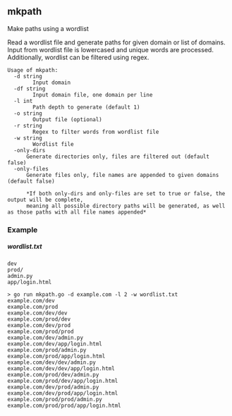 mkpath
------
Make paths using a wordlist

Read a wordlist file and generate paths for given domain or list of domains.
Input from wordlist file is lowercased and unique words are processed. Additionally, wordlist can be
filtered using regex. 

```
Usage of mkpath:
  -d string
    	Input domain
  -df string
    	Input domain file, one domain per line
  -l int
    	Path depth to generate (default 1)
  -o string
    	Output file (optional)
  -r string
    	Regex to filter words from wordlist file
  -w string
    	Wordlist file
  -only-dirs
      Generate directories only, files are filtered out (default false)
  -only-files
      Generate files only, file names are appended to given domains (default false)
        
      *If both only-dirs and only-files are set to true or false, the output will be complete,
      meaning all possible directory paths will be generated, as well as those paths with all file names appended*
```

### Example

##### wordlist.txt
```
dev
prod/
admin.py
app/login.html

```
```shell script
> go run mkpath.go -d example.com -l 2 -w wordlist.txt
example.com/dev
example.com/prod
example.com/dev/dev
example.com/prod/dev
example.com/dev/prod
example.com/prod/prod
example.com/dev/admin.py
example.com/dev/app/login.html
example.com/prod/admin.py
example.com/prod/app/login.html
example.com/dev/dev/admin.py
example.com/dev/dev/app/login.html
example.com/prod/dev/admin.py
example.com/prod/dev/app/login.html
example.com/dev/prod/admin.py
example.com/dev/prod/app/login.html
example.com/prod/prod/admin.py
example.com/prod/prod/app/login.html

```
